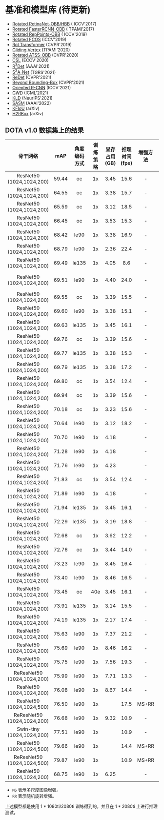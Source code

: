 # 基准和模型库 (待更新)

- [Rotated RetinaNet-OBB/HBB](https://github.com/open-mmlab/mmrotate/tree/main/configs/rotated_retinanet/README.md) (
  ICCV'2017)
- [Rotated FasterRCNN-OBB](https://github.com/open-mmlab/mmrotate/tree/main/configs/rotated_faster_rcnn/README.md) (
  TPAMI'2017)
- [Rotated RepPoints-OBB](https://github.com/open-mmlab/mmrotate/tree/main/configs/rotated_reppoints/README.md) (
  ICCV'2019)
- [Rotated FCOS](https://github.com/open-mmlab/mmrotate/tree/main/configs/rotated_fcos/README.md) (ICCV'2019)
- [RoI Transformer](https://github.com/open-mmlab/mmrotate/tree/main/configs/roi_trans/README.md) (CVPR'2019)
- [Gliding Vertex](https://github.com/open-mmlab/mmrotate/tree/main/configs/gliding_vertex/README.md) (TPAMI'2020)
- [Rotated ATSS-OBB](https://github.com/open-mmlab/mmrotate/tree/main/configs/rotated_atss/README.md) (CVPR'2020)
- [CSL](https://github.com/open-mmlab/mmrotate/tree/main/configs/csl/README.md) (ECCV'2020)
- [R<sup>3</sup>Det](https://github.com/open-mmlab/mmrotate/tree/main/configs/r3det/README.md) (AAAI'2021)
- [S<sup>2</sup>A-Net](https://github.com/open-mmlab/mmrotate/tree/main/configs/s2anet/README.md) (TGRS'2021)
- [ReDet](https://github.com/open-mmlab/mmrotate/tree/main/configs/redet/README.md) (CVPR'2021)
- [Beyond Bounding-Box](https://github.com/open-mmlab/mmrotate/tree/main/configs/cfa/README.md) (CVPR'2021)
- [Oriented R-CNN](https://github.com/open-mmlab/mmrotate/tree/main/configs/oriented_rcnn/README.md) (ICCV'2021)
- [GWD](https://github.com/open-mmlab/mmrotate/tree/main/configs/gwd/README.md) (ICML'2021)
- [KLD](https://github.com/open-mmlab/mmrotate/tree/main/configs/kld/README.md) (NeurIPS'2021)
- [SASM](configs/sasm_reppoints/README.md) (AAAI'2022)
- [KFIoU](https://github.com/open-mmlab/mmrotate/tree/main/configs/kfiou/README.md) (arXiv)
- [H2RBox](https://github.com/open-mmlab/mmrotate/tree/main/configs/h2rbox/README.md) (arXiv)

## DOTA v1.0 数据集上的结果

|          骨干网络          |  mAP  | 角度编码方式 | 训练策略 | 显存占用 (GB) | 推理时间 (fps) | 增强方法 | 批量大小 |                                                                       配置                                                                        |                                                                                                                                                                                                        下载                                                                                                                                                                                                        |
| :------------------------: | :---: | :----------: | :------: | :-----------: | :------------: | :------: | :------: | :-----------------------------------------------------------------------------------------------------------------------------------------------: | :----------------------------------------------------------------------------------------------------------------------------------------------------------------------------------------------------------------------------------------------------------------------------------------------------------------------------------------------------------------------------------------------------------------: |
|  ResNet50 (1024,1024,200)  | 59.44 |      oc      |    1x    |     3.45      |      15.6      |    -     |    2     |                [rotated-reppoints-qbox_r50_fpn_1x_dota](../../configs/rotated_reppoints/rotated-reppoints-qbox_r50_fpn_1x_dota.py)                |                                   [model](https://download.openmmlab.com/mmrotate/v0.1.0/rotated_reppoints/rotated_reppoints_r50_fpn_1x_dota_oc/rotated_reppoints_r50_fpn_1x_dota_oc-d38ce217.pth) \| [log](https://download.openmmlab.com/mmrotate/v0.1.0/rotated_reppoints/rotated_reppoints_r50_fpn_1x_dota_oc/rotated_reppoints_r50_fpn_1x_dota_oc_20220205_145010.log.json)                                   |
|  ResNet50 (1024,1024,200)  | 64.55 |      oc      |    1x    |     3.38      |      15.7      |    -     |    2     |             [rotated-retinanet-hbox-oc_r50_fpn_1x_dota](../../configs/rotated_retinanet/rotated-retinanet-hbox-oc_r50_fpn_1x_dota.py)             |                           [model](https://download.openmmlab.com/mmrotate/v0.1.0/rotated_retinanet/rotated_retinanet_hbb_r50_fpn_1x_dota_oc/rotated_retinanet_hbb_r50_fpn_1x_dota_oc-e8a7c7df.pth) \| [log](https://download.openmmlab.com/mmrotate/v0.1.0/rotated_retinanet/rotated_retinanet_hbb_r50_fpn_1x_dota_oc/rotated_retinanet_hbb_r50_fpn_1x_dota_oc_20220121_095315.log.json)                           |
|  ResNet50 (1024,1024,200)  | 65.59 |      oc      |    1x    |     3.12      |      18.5      |    -     |    2     |                     [rotated_atss_hbb_r50_fpn_1x_dota_oc](../../configs/rotated_atss/rotated_atss_hbb_r50_fpn_1x_dota_oc.py)                      |                                          [model](https://download.openmmlab.com/mmrotate/v0.1.0/rotated_atss/rotated_atss_hbb_r50_fpn_1x_dota_oc/rotated_atss_hbb_r50_fpn_1x_dota_oc-eaa94033.pth) \| [log](https://download.openmmlab.com/mmrotate/v0.1.0/rotated_atss/rotated_atss_hbb_r50_fpn_1x_dota_oc/rotated_atss_hbb_r50_fpn_1x_dota_oc_20220402_002230.log.json)                                          |
|  ResNet50 (1024,1024,200)  | 66.45 |      oc      |    1x    |     3.53      |      15.3      |    -     |    2     |                         [sasm-reppoints-qbox_r50_fpn_1x_dota](../../configs/sasm/sasm-reppoints-qbox_r50_fpn_1x_dota.py)                          |                                                      [model](https://download.openmmlab.com/mmrotate/v0.1.0/sasm/sasm_reppoints_r50_fpn_1x_dota_oc/sasm_reppoints_r50_fpn_1x_dota_oc-6d9edded.pth) \| [log](https://download.openmmlab.com/mmrotate/v0.1.0/sasm/sasm_reppoints_r50_fpn_1x_dota_oc/sasm_reppoints_r50_fpn_1x_dota_oc_20220205_144938.log.json)                                                      |
|  ResNet50 (1024,1024,200)  | 68.42 |     le90     |    1x    |     3.38      |      16.9      |    -     |    2     |           [rotated-retinanet-rbox-le90_r50_fpn_1x_dota](../../configs/rotated_retinanet/rotated-retinanet-rbox-le90_r50_fpn_1x_dota.py)           |                       [model](https://download.openmmlab.com/mmrotate/v0.1.0/rotated_retinanet/rotated_retinanet_obb_r50_fpn_1x_dota_le90/rotated_retinanet_obb_r50_fpn_1x_dota_le90-c0097bc4.pth) \| [log](https://download.openmmlab.com/mmrotate/v0.1.0/rotated_retinanet/rotated_retinanet_obb_r50_fpn_1x_dota_le90/rotated_retinanet_obb_r50_fpn_1x_dota_le90_20220128_130740.log.json)                       |
|  ResNet50 (1024,1024,200)  | 68.79 |     le90     |    1x    |     2.36      |      22.4      |    -     |    2     |                [rotated-retinanet-rbox-le90_r50_fpn_amp-1x_dota](../../configs/rotated-retinanet-rbox-le90_r50_fpn_amp-1x_dota.py)                |             [model](https://download.openmmlab.com/mmrotate/v0.1.0/rotated_retinanet/rotated_retinanet_obb_r50_fpn_fp16_1x_dota_le90/rotated_retinanet_obb_r50_fpn_fp16_1x_dota_le90-01de71b5.pth) \| [log](https://download.openmmlab.com/mmrotate/v0.1.0/rotated_retinanet/rotated_retinanet_obb_r50_fpn_fp16_1x_dota_le90/rotated_retinanet_obb_r50_fpn_fp16_1x_dota_le90_20220303_183714.log.json)             |
|  ResNet50 (1024,1024,200)  | 69.49 |    le135     |    1x    |     4.05      |      8.6       |    -     |    2     |                        [g_reppoints_r50_fpn_1x_dota_le135](../../configs/g_reppoints/g_reppoints_r50_fpn_1x_dota_le135.py)                        |                                               [model](https://download.openmmlab.com/mmrotate/v0.1.0/g_reppoints/g_reppoints_r50_fpn_1x_dota_le135/g_reppoints_r50_fpn_1x_dota_le135-b840eed7.pth) \| [log](https://download.openmmlab.com/mmrotate/v0.1.0/g_reppoints/g_reppoints_r50_fpn_1x_dota_le135/g_reppoints_r50_fpn_1x_dota_le135_20220202_233631.log.json)                                               |
|  ResNet50 (1024,1024,200)  | 69.51 |     le90     |    1x    |     4.40      |      24.0      |    -     |    2     | [rotated-retinanet-rbox-le90_r50_fpn_csl-gaussian_amp-1x_dota](../../configs/csl/rotated-retinanet-rbox-le90_r50_fpn_csl-gaussian_amp-1x_dota.py) | [model](https://download.openmmlab.com/mmrotate/v0.1.0/csl/rotated_retinanet_obb_csl_gaussian_r50_fpn_fp16_1x_dota_le90/rotated_retinanet_obb_csl_gaussian_r50_fpn_fp16_1x_dota_le90-b4271aed.pth) \| [log](https://download.openmmlab.com/mmrotate/v0.1.0/csl/rotated_retinanet_obb_csl_gaussian_r50_fpn_fp16_1x_dota_le90/rotated_retinanet_obb_csl_gaussian_r50_fpn_fp16_1x_dota_le90_20220321_010033.log.json) |
|  ResNet50 (1024,1024,200)  | 69.55 |      oc      |    1x    |     3.39      |      15.5      |    -     |    2     |                [rotated-retinanet-hbox-oc_r50_fpn_gwd_1x_dota](../../configs/gwd/rotated-retinanet-hbox-oc_r50_fpn_gwd_1x_dota.py)                |                                 [model](https://download.openmmlab.com/mmrotate/v0.1.0/gwd/rotated_retinanet_hbb_gwd_r50_fpn_1x_dota_oc/rotated_retinanet_hbb_gwd_r50_fpn_1x_dota_oc-41fd7805.pth) \| [log](https://download.openmmlab.com/mmrotate/v0.1.0/gwd/rotated_retinanet_hbb_gwd_r50_fpn_1x_dota_oc/rotated_retinanet_hbb_gwd_r50_fpn_1x_dota_oc_20220120_152421.log.json)                                 |
|  ResNet50 (1024,1024,200)  | 69.60 |     le90     |    1x    |     3.38      |      15.1      |    -     |    2     |           [rotated-retinanet-hbox-le90_r50_fpn_kfiou_1x_dota](../../configs/kfiou/rotated-retinanet-hbox-le90_r50_fpn_kfiou_1x_dota.py)           |                       [model](https://download.openmmlab.com/mmrotate/v0.1.0/kfiou/rotated_retinanet_hbb_kfiou_r50_fpn_1x_dota_le90/rotated_retinanet_hbb_kfiou_r50_fpn_1x_dota_le90-03e02f75.pth) \| [log](https://download.openmmlab.com/mmrotate/v0.1.0/kfiou/rotated_retinanet_hbb_kfiou_r50_fpn_1x_dota_le90/rotated_retinanet_hbb_kfiou_r50_fpn_1x_dota_le90_20220209_173225.log.json)                       |
|  ResNet50 (1024,1024,200)  | 69.63 |    le135     |    1x    |     3.45      |      16.1      |    -     |    2     |                                     [cfa-qbox_r50_fpn_1x_dota](../../configs/cfa/cfa-qbox_r50_fpn_1x_dota.py)                                     |                                                                       [model](https://download.openmmlab.com/mmrotate/v0.1.0/cfa/cfa_r50_fpn_1x_dota_le135/cfa_r50_fpn_1x_dota_le135-aed1cbc6.pth) \| [log](https://download.openmmlab.com/mmrotate/v0.1.0/cfa/cfa_r50_fpn_1x_dota_le135/cfa_r50_fpn_1x_dota_le135_20220205_144859.log.json)                                                                       |
|  ResNet50 (1024,1024,200)  | 69.76 |      oc      |    1x    |     3.39      |      15.6      |    -     |    2     |             [rotated-retinanet-hbox-oc_r50_fpn_kfiou_1x_dota](../../configs/kfiou/rotated-retinanet-hbox-oc_r50_fpn_kfiou_1x_dota.py)             |                           [model](https://download.openmmlab.com/mmrotate/v0.1.0/kfiou/rotated_retinanet_hbb_kfiou_r50_fpn_1x_dota_oc/rotated_retinanet_hbb_kfiou_r50_fpn_1x_dota_oc-c00be030.pth) \| [log](https://download.openmmlab.com/mmrotate/v0.1.0/kfiou/rotated_retinanet_hbb_kfiou_r50_fpn_1x_dota_oc/rotated_retinanet_hbb_kfiou_r50_fpn_1x_dota_oc_20220126_081643.log.json)                           |
|  ResNet50 (1024,1024,200)  | 69.77 |    le135     |    1x    |     3.38      |      15.3      |    -     |    2     |          [rotated-retinanet-hbox-le135_r50_fpn_kfiou_1x_dota](../../configs/kfiou/rotated-retinanet-hbox-le135_r50_fpn_kfiou_1x_dota.py)          |                     [model](https://download.openmmlab.com/mmrotate/v0.1.0/kfiou/rotated_retinanet_hbb_kfiou_r50_fpn_1x_dota_le135/rotated_retinanet_hbb_kfiou_r50_fpn_1x_dota_le135-0eaa4156.pth) \| [log](https://download.openmmlab.com/mmrotate/v0.1.0/kfiou/rotated_retinanet_hbb_kfiou_r50_fpn_1x_dota_le135/rotated_retinanet_hbb_kfiou_r50_fpn_1x_dota_le135_20220209_173257.log.json)                     |
|  ResNet50 (1024,1024,200)  | 69.79 |    le135     |    1x    |     3.38      |      17.2      |    -     |    2     |          [rotated-retinanet-rbox-le135_r50_fpn_1x_dota](../../configs/rotated_retinanet/rotated-retinanet-rbox-le135_r50_fpn_1x_dota.py)          |                     [model](https://download.openmmlab.com/mmrotate/v0.1.0/rotated_retinanet/rotated_retinanet_obb_r50_fpn_1x_dota_le135/rotated_retinanet_obb_r50_fpn_1x_dota_le135-e4131166.pth) \| [log](https://download.openmmlab.com/mmrotate/v0.1.0/rotated_retinanet/rotated_retinanet_obb_r50_fpn_1x_dota_le135/rotated_retinanet_obb_r50_fpn_1x_dota_le135_20220128_130755.log.json)                     |
|  ResNet50 (1024,1024,200)  | 69.80 |      oc      |    1x    |     3.54      |      12.4      |    -     |    2     |                                    [r3det-oc_r50_fpn_1x_dota](../../configs/r3det/r3det-oc_r50_fpn_1x_dota.py)                                    |                                                                       [model](https://download.openmmlab.com/mmrotate/v0.1.0/r3det/r3det_r50_fpn_1x_dota_oc/r3det_r50_fpn_1x_dota_oc-b1fb045c.pth) \| [log](https://download.openmmlab.com/mmrotate/v0.1.0/r3det/r3det_r50_fpn_1x_dota_oc/r3det_r50_fpn_1x_dota_oc_20220126_191226.log.json)                                                                       |
|  ResNet50 (1024,1024,200)  | 69.94 |      oc      |    1x    |     3.39      |      15.6      |    -     |    2     |                [rotated-retinanet-hbox-oc_r50_fpn_kld_1x_dota](../../configs/kld/rotated-retinanet-hbox-oc_r50_fpn_kld_1x_dota.py)                |                                 [model](https://download.openmmlab.com/mmrotate/v0.1.0/kld/rotated_retinanet_hbb_kld_r50_fpn_1x_dota_oc/rotated_retinanet_hbb_kld_r50_fpn_1x_dota_oc-49c1f937.pth) \| [log](https://download.openmmlab.com/mmrotate/v0.1.0/kld/rotated_retinanet_hbb_kld_r50_fpn_1x_dota_oc/rotated_retinanet_hbb_kld_r50_fpn_1x_dota_oc_20220125_201832.log.json)                                 |
|  ResNet50 (1024,1024,200)  | 70.18 |      oc      |    1x    |     3.23      |      15.6      |    -     |    2     |                               [r3det-tiny-oc_r50_fpn_1x_dota](../../configs/r3det/r3det-tiny-oc_r50_fpn_1x_dota.py)                               |                                                             [model](https://download.openmmlab.com/mmrotate/v0.1.0/r3det/r3det_tiny_r50_fpn_1x_dota_oc/r3det_tiny_r50_fpn_1x_dota_oc-c98a616c.pth) \| [log](https://download.openmmlab.com/mmrotate/v0.1.0/r3det/r3det_tiny_r50_fpn_1x_dota_oc/r3det_tiny_r50_fpn_1x_dota_oc_20220209_171624.log.json)                                                             |
|  ResNet50 (1024,1024,200)  | 70.64 |     le90     |    1x    |     3.12      |      18.2      |    -     |    2     |                   [rotated_atss_obb_r50_fpn_1x_dota_le90](../../configs/rotated_atss/rotated_atss_obb_r50_fpn_1x_dota_le90.py)                    |                                      [model](https://download.openmmlab.com/mmrotate/v0.1.0/rotated_atss/rotated_atss_obb_r50_fpn_1x_dota_le90/rotated_atss_obb_r50_fpn_1x_dota_le90-e029ca06.pth) \| [log](https://download.openmmlab.com/mmrotate/v0.1.0/rotated_atss/rotated_atss_obb_r50_fpn_1x_dota_le90/rotated_atss_obb_r50_fpn_1x_dota_le90_20220402_002048.log.json)                                      |
|  ResNet50 (1024,1024,200)  | 70.70 |     le90     |    1x    |     4.18      |                |    -     |    2     |                  [rotated-fcos-hbox-le90_r50_fpn_1x_dota](../../configs/rotated_fcos/rotated-fcos-hbox-le90_r50_fpn_1x_dota.py)                   |                          [model](https://download.openmmlab.com/mmrotate/v0.1.0/rotated_fcos/rotated_fcos_sep_angle_r50_fpn_1x_dota_le90/rotated_fcos_sep_angle_r50_fpn_1x_dota_le90-0be71a0c.pth) \| [log](https://download.openmmlab.com/mmrotate/v0.1.0/rotated_fcos/rotated_fcos_sep_angle_r50_fpn_1x_dota_le90/rotated_fcos_sep_angle_r50_fpn_1x_dota_le90_20220409_023250.log.json)                          |
|  ResNet50 (1024,1024,200)  | 71.28 |     le90     |    1x    |     4.18      |                |    -     |    2     |                       [rotated-fcos-le90_r50_fpn_1x_dota](../../configs/rotated_fcos/rotated-fcos-le90_r50_fpn_1x_dota.py)                        |                                              [model](https://download.openmmlab.com/mmrotate/v0.1.0/rotated_fcos/rotated_fcos_r50_fpn_1x_dota_le90/rotated_fcos_r50_fpn_1x_dota_le90-d87568ed.pth) \| [log](https://download.openmmlab.com/mmrotate/v0.1.0/rotated_fcos/rotated_fcos_r50_fpn_1x_dota_le90/rotated_fcos_r50_fpn_1x_dota_le90_20220413_163526.log.json)                                              |
|  ResNet50 (1024,1024,200)  | 71.76 |     le90     |    1x    |     4.23      |                |    -     |    2     |     [rotated-fcos-hbox-le90_r50_fpn_csl-gaussian_1x_dota](../../configs/rotated_fcos/rotated-fcos-hbox-le90_r50_fpn_csl-gaussian_1x_dota.py)      |                    [model](https://download.openmmlab.com/mmrotate/v0.1.0/rotated_fcos/rotated_fcos_csl_gaussian_r50_fpn_1x_dota_le90/rotated_fcos_csl_gaussian_r50_fpn_1x_dota_le90-4e044ad2.pth) \| [log](https://download.openmmlab.com/mmrotate/v0.1.0/rotated_fcos/rotated_fcos_csl_gaussian_r50_fpn_1x_dota_le90/rotated_fcos_csl_gaussian_r50_fpn_1x_dota_le90_20220409_080616.log.json)                    |
|  ResNet50 (1024,1024,200)  | 71.83 |      oc      |    1x    |     3.54      |      12.4      |    -     |    2     |                          [r3det-oc_r50_fpn_kld-stable_1x_dota](../../configs/kld/r3det-oc_r50_fpn_kld-stable_1x_dota.py)                          |                                                                 [model](https://download.openmmlab.com/mmrotate/v0.1.0/kld/r3det_kld_r50_fpn_1x_dota_oc/r3det_kld_r50_fpn_1x_dota_oc-31866226.pth) \| [log](https://download.openmmlab.com/mmrotate/v0.1.0/kld/r3det_kld_r50_fpn_1x_dota_oc/r3det_kld_r50_fpn_1x_dota_oc_20220210_114049.log.json)                                                                 |
|  ResNet50 (1024,1024,200)  | 71.89 |     le90     |    1x    |     4.18      |                |    -     |    2     |                   [rotated-fcos-le90_r50_fpn_kld_1x_dota](../../configs/rotated_fcos/rotated-fcos-le90_r50_fpn_kld_1x_dota.py)                    |                                      [model](https://download.openmmlab.com/mmrotate/v0.1.0/rotated_fcos/rotated_fcos_kld_r50_fpn_1x_dota_le90/rotated_fcos_kld_r50_fpn_1x_dota_le90-ecafdb2b.pth) \| [log](https://download.openmmlab.com/mmrotate/v0.1.0/rotated_fcos/rotated_fcos_kld_r50_fpn_1x_dota_le90/rotated_fcos_kld_r50_fpn_1x_dota_le90_20220409_202939.log.json)                                      |
|  ResNet50 (1024,1024,200)  | 71.94 |    le135     |    1x    |     3.45      |      16.1      |    -     |    2     |              [oriented-reppoints-qbox_r50_fpn_1x_dota](../../configs/oriented_reppoints/oriented-reppoints-qbox_r50_fpn_1x_dota.py)               |                           [model](https://download.openmmlab.com/mmrotate/v0.1.0/orientedreppoints/oriented_reppoints_r50_fpn_1x_dota_le135/oriented_reppoints_r50_fpn_1x_dota_le135-ef072de9.pth) \| [log](https://download.openmmlab.com/mmrotate/v0.1.0/orientedreppoints/oriented_reppoints_r50_fpn_1x_dota_le135/oriented_reppoints_r50_fpn_1x_dota_le135_20220505_092853.log.json)                           |
|  ResNet50 (1024,1024,200)  | 72.29 |    le135     |    1x    |     3.19      |      18.8      |    -     |    2     |                  [rotated_atss_obb_r50_fpn_1x_dota_le135](../../configs/rotated_atss/rotated_atss_obb_r50_fpn_1x_dota_le135.py)                   |                                    [model](https://download.openmmlab.com/mmrotate/v0.1.0/rotated_atss/rotated_atss_obb_r50_fpn_1x_dota_le135/rotated_atss_obb_r50_fpn_1x_dota_le135-eab7bc12.pth) \| [log](https://download.openmmlab.com/mmrotate/v0.1.0/rotated_atss/rotated_atss_obb_r50_fpn_1x_dota_le135/rotated_atss_obb_r50_fpn_1x_dota_le135_20220402_002138.log.json)                                    |
|  ResNet50 (1024,1024,200)  | 72.68 |      oc      |    1x    |     3.62      |      12.2      |    -     |    2     |                           [r3det-oc_r50_fpn_kfiou-ln_1x_dota](../../configs/kfiou/r3det-oc_r50_fpn_kfiou-ln_1x_dota.py)                           |                                                     [model](https://download.openmmlab.com/mmrotate/v0.1.0/kfiou/r3det_kfiou_ln_r50_fpn_1x_dota_oc/r3det_kfiou_ln_r50_fpn_1x_dota_oc-8e7f049d.pth) \| [log](https://download.openmmlab.com/mmrotate/v0.1.0/kfiou/r3det_kfiou_ln_r50_fpn_1x_dota_oc/r3det_kfiou_ln_r50_fpn_1x_dota_oc_20220123_074507.log.json)                                                     |
|  ResNet50 (1024,1024,200)  | 72.76 |      oc      |    1x    |     3.44      |      14.0      |    -     |    2     |                            [r3det-tiny-oc_r50_fpn_kld_1x_dota](../../configs/kld/r3det-tiny-oc_r50_fpn_kld_1x_dota.py)                            |                                                       [model](https://download.openmmlab.com/mmrotate/v0.1.0/kld/r3det_tiny_kld_r50_fpn_1x_dota_oc/r3det_tiny_kld_r50_fpn_1x_dota_oc-589e142a.pth) \| [log](https://download.openmmlab.com/mmrotate/v0.1.0/kld/r3det_tiny_kld_r50_fpn_1x_dota_oc/r3det_tiny_kld_r50_fpn_1x_dota_oc_20220209_172917.log.json)                                                       |
|  ResNet50 (1024,1024,200)  | 73.23 |     le90     |    1x    |     8.45      |      16.4      |    -     |    2     |                    [gliding-vertex-rbox_r50_fpn_1x_dota](../../configs/gliding_vertex/gliding-vertex-rbox_r50_fpn_1x_dota.py)                     |                                        [model](https://download.openmmlab.com/mmrotate/v0.1.0/gliding_vertex/gliding_vertex_r50_fpn_1x_dota_le90/gliding_vertex_r50_fpn_1x_dota_le90-12e7423c.pth) \| [log](https://download.openmmlab.com/mmrotate/v0.1.0/gliding_vertex/gliding_vertex_r50_fpn_1x_dota_le90/gliding_vertex_r50_fpn_1x_dota_le90_20220129_085529.log.json)                                        |
|  ResNet50 (1024,1024,200)  | 73.40 |     le90     |    1x    |     8.46      |      16.5      |    -     |    2     |             [rotated-faster-rcnn-le90_r50_fpn_1x_dota](../../configs/rotated_faster_rcnn/rotated-faster-rcnn-le90_r50_fpn_1x_dota.py)             |                         [model](https://download.openmmlab.com/mmrotate/v0.1.0/rotated_faster_rcnn/rotated_faster_rcnn_r50_fpn_1x_dota_le90/rotated_faster_rcnn_r50_fpn_1x_dota_le90-0393aa5c.pth) \| [log](https://download.openmmlab.com/mmrotate/v0.1.0/rotated_faster_rcnn/rotated_faster_rcnn_r50_fpn_1x_dota_le90/rotated_faster_rcnn_r50_fpn_1x_dota_le90_20220131_082156.log.json)                         |
|  ResNet50 (1024,1024,200)  | 73.45 |      oc      |   40e    |     3.45      |      16.1      |    -     |    2     |                                     [cfa-qbox_r50_fpn_40e_dota](../../configs/cfa/cfa_r50_fpn_40e_dota_oc.py)                                     |                                                                           [model](https://download.openmmlab.com/mmrotate/v0.1.0/cfa/cfa_r50_fpn_40e_dota_oc/cfa_r50_fpn_40e_dota_oc-2f387232.pth) \| [log](https://download.openmmlab.com/mmrotate/v0.1.0/cfa/cfa_r50_fpn_40e_dota_oc/cfa_r50_fpn_40e_dota_oc_20220209_171237.log.json)                                                                           |
|  ResNet50 (1024,1024,200)  | 73.91 |    le135     |    1x    |     3.14      |      15.5      |    -     |    2     |                               [s2anet-le135_r50_fpn_1x_dota](../../configs/s2anet/s2anet-le135_r50_fpn_1x_dota.py)                                |                                                              [model](https://download.openmmlab.com/mmrotate/v0.1.0/s2anet/s2anet_r50_fpn_1x_dota_le135/s2anet_r50_fpn_1x_dota_le135-5dfcf396.pth) \| [log](https://download.openmmlab.com/mmrotate/v0.1.0/s2anet/s2anet_r50_fpn_1x_dota_le135/s2anet_r50_fpn_1x_dota_le135_20220124_163529.log.json)                                                              |
|  ResNet50 (1024,1024,200)  | 74.19 |    le135     |    1x    |     2.17      |      17.4      |    -     |    2     |                               [s2anet-le135_r50_fpn_amp-1x_dota](../../configs/s2anet-le135_r50_fpn_amp-1x_dota.py)                               |                                                    [model](https://download.openmmlab.com/mmrotate/v0.1.0/s2anet/s2anet_r50_fpn_fp16_1x_dota_le135/s2anet_r50_fpn_fp16_1x_dota_le135-5cac515c.pth) \| [log](https://download.openmmlab.com/mmrotate/v0.1.0/s2anet/s2anet_r50_fpn_fp16_1x_dota_le135/s2anet_r50_fpn_fp16_1x_dota_le135_20220303_194910.log.json)                                                    |
|  ResNet50 (1024,1024,200)  | 75.63 |     le90     |    1x    |     7.37      |      21.2      |    -     |    2     |                         [oriented-rcnn-le90_r50_fpn_amp-1x_dota](../../configs/oriented-rcnn-le90_r50_fpn_amp-1x_dota.py)                         |                                 [model](https://download.openmmlab.com/mmrotate/v0.1.0/oriented_rcnn/oriented_rcnn_r50_fpn_fp16_1x_dota_le90/oriented_rcnn_r50_fpn_fp16_1x_dota_le90-57c88621.pth) \| [log](https://download.openmmlab.com/mmrotate/v0.1.0/oriented_rcnn/oriented_rcnn_r50_fpn_fp16_1x_dota_le90/oriented_rcnn_r50_fpn_fp16_1x_dota_le90_20220303_195049.log.json)                                 |
|  ResNet50 (1024,1024,200)  | 75.69 |     le90     |    1x    |     8.46      |      16.2      |    -     |    2     |                      [oriented-rcnn-le90_r50_fpn_1x_dota](../../configs/oriented_rcnn/oriented-rcnn-le90_r50_fpn_1x_dota.py)                      |                                           [model](https://download.openmmlab.com/mmrotate/v0.1.0/oriented_rcnn/oriented_rcnn_r50_fpn_1x_dota_le90/oriented_rcnn_r50_fpn_1x_dota_le90-6d2b2ce0.pth) \| [log](https://download.openmmlab.com/mmrotate/v0.1.0/oriented_rcnn/oriented_rcnn_r50_fpn_1x_dota_le90/oriented_rcnn_r50_fpn_1x_dota_le90_20220127_100150.log.json)                                           |
|  ResNet50 (1024,1024,200)  | 75.75 |     le90     |    1x    |     7.56      |      19.3      |    -     |    2     |                             [roi-trans-le90_r50_fpn_amp-1x_dota](../../configs/roi-trans-le90_r50_fpn_amp-1x_dota.py)                             |                                             [model](https://download.openmmlab.com/mmrotate/v0.1.0/roi_trans/roi_trans_r50_fpn_fp16_1x_dota_le90/roi_trans_r50_fpn_fp16_1x_dota_le90-62eb88b1.pth) \| [log](https://download.openmmlab.com/mmrotate/v0.1.0/roi_trans/roi_trans_r50_fpn_fp16_1x_dota_le90/roi_trans_r50_fpn_fp16_1x_dota_le90_20220303_193513.log.json)                                             |
| ReResNet50 (1024,1024,200) | 75.99 |     le90     |    1x    |     7.71      |      13.3      |    -     |    2     |                              [redet-le90_re50_refpn_amp-1x_dota](../../configs/redet-le90_re50_refpn_amp-1x_dota.py)                              |                                                   [model](https://download.openmmlab.com/mmrotate/v0.1.0/redet/redet_re50_refpn_fp16_1x_dota_le90/redet_re50_refpn_fp16_1x_dota_le90-1e34da2d.pth) \| [log](https://download.openmmlab.com/mmrotate/v0.1.0/redet/redet_re50_refpn_fp16_1x_dota_le90/redet_re50_refpn_fp16_1x_dota_le90_20220303_194725.log.json)                                                   |
|  ResNet50 (1024,1024,200)  | 76.08 |     le90     |    1x    |     8.67      |      14.4      |    -     |    2     |                            [roi-trans-le90_r50_fpn_1x_dota](../../configs/roi_trans/roi-trans-le90_r50_fpn_1x_dota.py)                            |                                                       [model](https://download.openmmlab.com/mmrotate/v0.1.0/roi_trans/roi_trans_r50_fpn_1x_dota_le90/roi_trans_r50_fpn_1x_dota_le90-d1f0b77a.pth) \| [log](https://download.openmmlab.com/mmrotate/v0.1.0/roi_trans/roi_trans_r50_fpn_1x_dota_le90/roi_trans_r50_fpn_1x_dota_le90_20220130_132727.log.json)                                                       |
|  ResNet50 (1024,1024,500)  | 76.50 |     le90     |    1x    |               |      17.5      |  MS+RR   |    2     |     [rotated-retinanet-rbox-le90_r50_fpn_rr-1x_dota-ms](../../configs/rotated_retinanet/rotated-retinanet-rbox-le90_r50_fpn_rr-1x_dota-ms.py)     |           [model](https://download.openmmlab.com/mmrotate/v0.1.0/rotated_retinanet/rotated_retinanet_obb_r50_fpn_1x_dota_ms_rr_le90/rotated_retinanet_obb_r50_fpn_1x_dota_ms_rr_le90-1da1ec9c.pth) \| [log](https://download.openmmlab.com/mmrotate/v0.1.0/rotated_retinanet/rotated_retinanet_obb_r50_fpn_1x_dota_ms_rr_le90/rotated_retinanet_obb_r50_fpn_1x_dota_ms_rr_le90_20220210_114843.log.json)           |
| ReResNet50 (1024,1024,200) | 76.68 |     le90     |    1x    |     9.32      |      10.9      |    -     |    2     |                               [redet-le90_re50_refpn_1x_dota](../../configs/redet/redet-le90_re50_refpn_1x_dota.py)                               |                                                                 [model](https://download.openmmlab.com/mmrotate/v0.1.0/redet/redet_re50_fpn_1x_dota_le90/redet_re50_fpn_1x_dota_le90-724ab2da.pth) \| [log](https://download.openmmlab.com/mmrotate/v0.1.0/redet/redet_re50_fpn_1x_dota_le90/redet_re50_fpn_1x_dota_le90_20220130_132751.log.json)                                                                 |
| Swin-tiny (1024,1024,200)  | 77.51 |     le90     |    1x    |               |      10.9      |    -     |    2     |                      [roi-trans-le90_swin-tiny_fpn_1x_dota](../../configs/roi_trans/roi-trans-le90_swin-tiny_fpn_1x_dota.py)                      |                                           [model](https://download.openmmlab.com/mmrotate/v0.1.0/roi_trans/roi_trans_swin_tiny_fpn_1x_dota_le90/roi_trans_swin_tiny_fpn_1x_dota_le90-ddeee9ae.pth) \| [log](https://download.openmmlab.com/mmrotate/v0.1.0/roi_trans/roi_trans_swin_tiny_fpn_1x_dota_le90/roi_trans_swin_tiny_fpn_1x_dota_le90_20220131_083622.log.json)                                           |
|  ResNet50 (1024,1024,500)  | 79.66 |     le90     |    1x    |               |      14.4      |  MS+RR   |    2     |                      [roi_trans_r50_fpn_1x_dota_ms_rr_le90](../../configs/roi_trans/roi_trans_r50_fpn_1x_dota_ms_rr_le90.py)                      |                                           [model](https://download.openmmlab.com/mmrotate/v0.1.0/roi_trans/roi_trans_r50_fpn_1x_dota_ms_rr_le90/roi_trans_r50_fpn_1x_dota_ms_rr_le90-fa99496f.pth) \| [log](https://download.openmmlab.com/mmrotate/v0.1.0/roi_trans/roi_trans_r50_fpn_1x_dota_ms_rr_le90/roi_trans_r50_fpn_1x_dota_ms_rr_le90_20220205_171729.log.json)                                           |
| ReResNet50 (1024,1024,500) | 79.87 |     le90     |    1x    |               |      10.9      |  MS+RR   |    2     |                         [redet-le90_re50_refpn_rr-1x_dota-ms](../../configs/redet/redet-le90_re50_refpn_rr-1x_dota-ms.py)                         |                                                     [model](https://download.openmmlab.com/mmrotate/v0.1.0/redet/redet_re50_fpn_1x_dota_ms_rr_le90/redet_re50_fpn_1x_dota_ms_rr_le90-fc9217b5.pth) \| [log](https://download.openmmlab.com/mmrotate/v0.1.0/redet/redet_re50_fpn_1x_dota_ms_rr_le90/redet_re50_fpn_1x_dota_ms_rr_le90_20220206_105343.log.json)                                                     |
|  ResNet50 (1024,1024,200)  | 68.75 |     le90     |    1x    |     6.25      |                |    -     |    2     |                          [h2rbox-le90_r50_fpn_adamw-1x_dota](../../configs/h2rbox/h2rbox-le90_r50_fpn_adamw-1x_dota.py)                           |                                                                                                                                                                                                   [model](<>) \\                                                                                                                                                                                                   |

- `MS` 表示多尺度图像增强。
- `RR` 表示随机旋转增强。

上述模型都是使用 1 * 1080ti/2080ti 训练得到的，并且在 1 * 2080ti 上进行推理测试。
